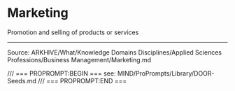 # Marketing

Promotion and selling of products or services

---
Source: ARKHIVE/What/Knowledge Domains Disciplines/Applied Sciences Professions/Business Management/Marketing.md

/// === PROPROMPT:BEGIN ===
see: MIND/ProPrompts/Library/DOOR-Seeds.md
/// === PROPROMPT:END ===
